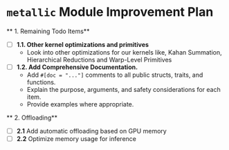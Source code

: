 # `metallic` Module Improvement Plan

** 1. Remaining Todo Items**
-   [ ] **1.1. Other kernel optimizations and primitives** 
    -  Look into other optimizations for our kernels like, Kahan Summation, Hierarchical Reductions and Warp-Level Primitives 
-   [ ] **1.2. Add Comprehensive Documentation.**
    -   Add `#[doc = "..."]` comments to all public structs, traits, and functions.
    -   Explain the purpose, arguments, and safety considerations for each item.
    -   Provide examples where appropriate.

** 2. Offloading**
-   [ ] **2.1** Add automatic offloading based on GPU memory
-   [ ] **2.2** Optimize memory usage for inference